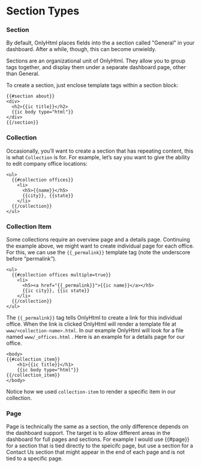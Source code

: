 # Section Types

### Section

By default, OnlyHtml places fields into the a section called "General" in your dashboard. After a while, though, this can become unwieldy.

Sections are an organizational unit of OnlyHtml. They allow you to group tags together, and display them under a separate dashboard page, other than General.

To create a section, just enclose template tags within a section block:

```text
{{#section about}}
<div>
  <h2>{{ic title}}</h2>
  {{ic body type="html"}}
</div>
{{/section}}
```

### Collection

Occasionally, you’ll want to create a section that has repeating content, this is what `Collection` is for. For example, let’s say you want to give the ability to edit company office locations:

```text
<ul>
  {{#collection offices}}
    <li>
      <h5>{{name}}</h5>
      {{city}}, {{state}}
    </li>
  {{/collection}}
</ul>
```

### Collection Item

Some collections require an overview page and a details page. Continuing the example above, we might want to create individual page for each office. For this, we can use the `{{_permalink}}` template tag \(note the underscore before “permalink”\).

```text
<ul>
  {{#collection offices multiple=true}}
    <li>
      <h5><a href="{{_permalink}}">{{ic name}}</a></h5>
      {{ic city}}, {{ic state}}
    </li>
  {{/collection}}
</ul>
```

The `{{_permalink}}` tag tells OnlyHtml to create a link for this individual office. When the link is clicked OnlyHtml will render a template file at `www/<collection-name>.html`. In our example OnlyHtml will look for a file named `www/_offices.html` . Here is an example for a details page for our office. 

```text
<body>
{{#collection_item}}
    <h1>{{ic title}}</h1>
    {{ic body type="html"}}
{{/collection_item}}
</body>
```

Notice how we used `collection-item` to render a specific item in our collection. 

### Page

Page is technically the same as a section, the only difference depends on the dashboard support. The target is to allow different areas in the dashboard for full pages and sections. For example I would use {{\#page}} for a section that is tied directly to the speicifc page, but use a section for a Contact Us section that might appear in the end of each page and is not tied to a specific page. 

